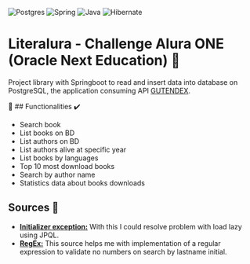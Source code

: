 ![Postgres](https://img.shields.io/badge/postgres-%23316192.svg?style=for-the-badge&logo=postgresql&logoColor=white)
![Spring](https://img.shields.io/badge/spring-%236DB33F.svg?style=for-the-badge&logo=spring&logoColor=white)
![Java](https://img.shields.io/badge/java-%23ED8B00.svg?style=for-the-badge&logo=openjdk&logoColor=white)
![Hibernate](https://img.shields.io/badge/Hibernate-59666C?style=for-the-badge&logo=Hibernate&logoColor=white)

# Literalura - Challenge Alura ONE (Oracle Next Education) :dart:

Project library with Springboot to read and insert data into database on PostgreSQL, the application consuming API [GUTENDEX](https://gutendex.com).

:round_pushpin: ## Functionalities :heavy_check_mark:

- Search book
- List books on BD
- List authors on BD
- List authors alive at specific year
- List books by languages
- Top 10 most download books
- Search by author name
- Statistics data about books downloads

## Sources :pill:

- [**Initializer exception:**](https://www.baeldung.com/hibernate-initialize-proxy-exception) With this I could resolve problem with load lazy using JPQL.
- [**RegEx:**](https://www.w3schools.com/java/java_regex.asp) This source helps me with implementation of a regular expression to validate no numbers on search by lastname initial.